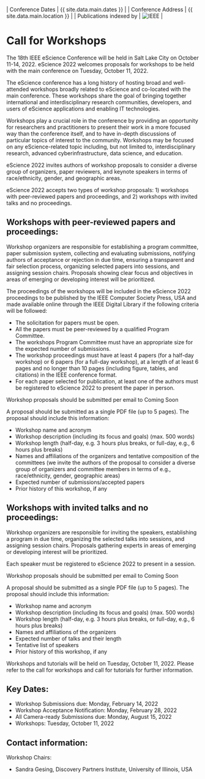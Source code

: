 | Conference Dates        | {{ site.data.main.dates }} |
| Conference Address      | {{ site.data.main.location }} |
| Publications indexed by | <img src="{{ site.baseurl }}/images/ieee.png" alt="IEEE" /> |

# Call for Workshops

The 18th IEEE eScience Conference will be held in Salt Lake City on October 11-14, 2022. eScience 2022 welcomes proposals for workshops to be held with the main conference on Tuesday, October 11, 2022.

The eScience conference has a long history of hosting broad and well-attended workshops broadly related to eScience and co-located with the main conference. These workshops share the goal of bringing together international and interdisciplinary research communities, developers, and users of eScience applications and enabling IT technologies.
 
Workshops play a crucial role in the conference by providing an opportunity for researchers and practitioners to present their work in a more focused way than the conference itself, and to have in-depth discussions of particular topics of interest to the community. Workshops may be focused on any eScience-related topic including, but not limited to, interdisciplinary research, advanced cyberinfrastructure, data science, and education. 
 
eScience 2022  invites authors of workshop proposals to consider a diverse group of organizers, paper reviewers, and keynote speakers in terms of race/ethnicity, gender, and geographic areas.
 
eScience 2022 accepts two types of workshop proposals: 1) workshops with peer-reviewed papers and proceedings, and 2) workshops with invited talks and no proceedings.
 
## Workshops with peer-reviewed papers and proceedings:
 
Workshop organizers are responsible for establishing a program committee, paper submission system, collecting and evaluating submissions, notifying authors of acceptance or rejection in due time, ensuring a transparent and fair selection process, organizing selected papers into sessions, and assigning session chairs. Proposals showing clear focus and objectives in areas of emerging or developing interest will be prioritized.
 
The proceedings of the workshops will be included in the eScience 2022 proceedings to be published by the IEEE Computer Society Press, USA and made available online through the IEEE Digital Library if the following criteria will be followed:
- The solicitation for papers must be open.
- All the papers must be peer-reviewed by a qualified Program Committee.
- The workshops Program Committee must have an appropriate size for the expected number of submissions.
- The workshop proceedings must have at least 4 papers (for a half-day workshop) or 6 papers (for a full-day workshop), at a length of at least 6 pages and no longer than 10 pages (including figure, tables, and citations) in the IEEE conference format.
- For each paper selected for publication, at least one of the authors must be registered to eScience 2022 to present the paper in person.

Workshop proposals should be submitted per email to Coming Soon

A proposal should be submitted as a single PDF file (up to 5 pages). The proposal should include this information:
- Workshop name and acronym
- Workshop description (including its focus and goals) (max. 500 words)
- Workshop length (half-day, e.g. 3 hours plus breaks, or full-day, e.g., 6 hours plus breaks)
- Names and affiliations of the organizers and tentative composition of the committees (we invite the authors of the proposal to consider a diverse group of organizers and committee members in terms of e.g., race/ethnicity, gender, geographic areas)
- Expected number of submissions/accepted papers
- Prior history of this workshop, if any

## Workshops with invited talks and no proceedings:
 
Workshop organizers are responsible for inviting the speakers, establishing a program in due time, organizing the selected talks into sessions, and assigning session chairs. Proposals gathering experts in areas of emerging or developing interest will be prioritized.
 
Each speaker must be registered to eScience 2022 to present in a session.
 
Workshop proposals should be submitted per email to Coming Soon

A proposal should be submitted as a single PDF file (up to 5 pages). The proposal should include this information:
- Workshop name and acronym
- Workshop description (including its focus and goals) (max. 500 words)
- Workshop length (half-day, e.g. 3 hours plus breaks, or full-day, e.g., 6 hours plus breaks)
- Names and affiliations of the organizers
- Expected number of talks and their length
- Tentative list of speakers 
- Prior history of this workshop, if any
 
Workshops and tutorials will be held on Tuesday, October 11, 2022. Please refer to the call for workshops and call for tutorials for further information.

## Key Dates:
- Workshop Submissions due: Monday, February 14, 2022
- Workshop Acceptance Notification: Monday, February 28, 2022
- All Camera-ready Submissions due: Monday, August 15, 2022
- Workshops: Tuesday, October 11, 2022

## Contact information:
Workshop Chairs:
- Sandra Gesing, Discovery Partners Institute, University of Illinois, USA
